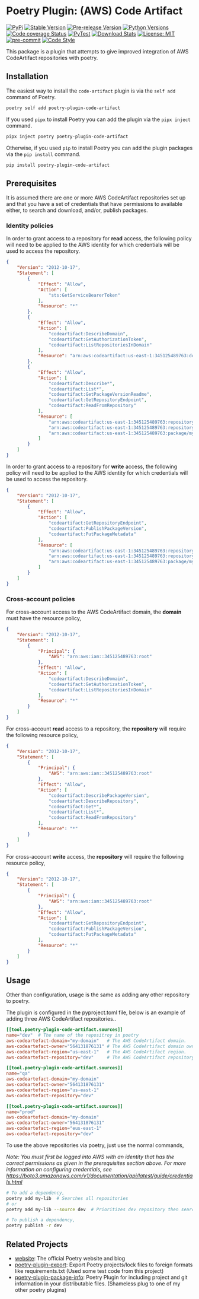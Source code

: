# Poetry Plugin: (AWS) Code Artifact

[![PyPi](https://img.shields.io/pypi/v/poetry-plugin-code-artifact.svg)](https://pypi.org/project/poetry-plugin-code-artifact/)
[![Stable Version](https://img.shields.io/pypi/v/poetry-plugin-code-artifact?label=stable)](https://pypi.org/project/poetry-plugin-code-artifact/)
[![Pre-release Version](https://img.shields.io/github/v/release/bellis/poetry-plugin-code-artifact?label=pre-release&include_prereleases&sort=semver)](https://pypi.org/project/poetry-plugin-code-artifact)
[![Python Versions](https://img.shields.io/pypi/pyversions/poetry-plugin-code-artifact)](https://pypi.org/project/poetry-plugin-code-artifact)
[![Code coverage Status](https://codecov.io/gh/bellis/poetry-plugin-code-artifact/branch/main/graph/badge.svg)](https://codecov.io/gh/bellis/poetry-plugin-code-artifact)
[![PyTest](https://github.com/bellis/poetry-plugin-code-artifact/workflows/test/badge.svg)](https://github.com/bellis/poetry-plugin-code-artifact/actions?query=workflow%3Atest)
[![Download Stats](https://img.shields.io/pypi/dm/poetry-plugin-code-artifact)](https://pypistats.org/packages/poetry-plugin-code-artifact)
[![License: MIT](https://img.shields.io/badge/License-MIT-yellow.svg)](https://opensource.org/licenses/MIT)
[![pre-commit](https://img.shields.io/badge/pre--commit-enabled-brightgreen?logo=pre-commit)](https://github.com/pre-commit/pre-commit)
[![Code Style](https://img.shields.io/badge/code%20style-black-000000.svg)](https://github.com/psf/black)

This package is a plugin that attempts to give improved integration of AWS CodeArtifact repositories with poetry.

## Installation

The easiest way to install the `code-artifact` plugin is via the `self add` command of Poetry.

```bash
poetry self add poetry-plugin-code-artifact
```

If you used `pipx` to install Poetry you can add the plugin via the `pipx inject` command.

```bash
pipx inject poetry poetry-plugin-code-artifact
```

Otherwise, if you used `pip` to install Poetry you can add the plugin packages via the `pip install` command.

```bash
pip install poetry-plugin-code-artifact
```

## Prerequisites

It is assumed there are one or more AWS CodeArtifact repositories set up and that you have a set of credentials that have permissions to available either, to search and download, and/or, publish packages.

### Identity policies

In order to grant access to a repository for **read** access, the following policy will need to be applied to the AWS identity for which credentials will be used to access the repository.

```json
{
    "Version": "2012-10-17",
    "Statement": [
        {
            "Effect": "Allow",
            "Action": [
                "sts:GetServiceBearerToken"
            ],
            "Resource": "*"
        },
        {
            "Effect": "Allow",
            "Action": [
                "codeartifact:DescribeDomain",
                "codeartifact:GetAuthorizationToken",
                "codeartifact:ListRepositoriesInDomain"
            ],
            "Resource": "arn:aws:codeartifact:us-east-1:345125489763:domain/my-domain"
        },
        {
            "Effect": "Allow",
            "Action": [
                "codeartifact:Describe*",
                "codeartifact:List*",
                "codeartifact:GetPackageVersionReadme",
                "codeartifact:GetRepositoryEndpoint",
                "codeartifact:ReadFromRepository"
            ],
            "Resource": [
                "arn:aws:codeartifact:us-east-1:345125489763:repository/my-domain/my-repo",
                "arn:aws:codeartifact:us-east-1:345125489763:repository/my-domain/my-repo/*",
                "arn:aws:codeartifact:us-east-1:345125489763:package/my-domain/my-repo/*"
            ]
        }
    ]
}
```

In order to grant access to a repository for **write** access, the following policy will need to be applied to the AWS identity for which credentials will be used to access the repository.

```json
{
    "Version": "2012-10-17",
    "Statement": [
        {
            "Effect": "Allow",
            "Action": [
                "codeartifact:GetRepositoryEndpoint",
                "codeartifact:PublishPackageVersion",
                "codeartifact:PutPackageMetadata"
            ],
            "Resource": [
                "arn:aws:codeartifact:us-east-1:345125489763:repository/my-domain/my-repo",
                "arn:aws:codeartifact:us-east-1:345125489763:repository/my-domain/my-repo/*",
                "arn:aws:codeartifact:us-east-1:345125489763:package/my-domain/my-repo/*"
            ]
        }
    ]
}
```

### Cross-account policies

For cross-account access to the AWS CodeArtifact domain, the **domain** must have the resource policy,

```json
{
    "Version": "2012-10-17",
    "Statement": [
        {
            "Principal": {
                "AWS": "arn:aws:iam::345125489763:root"
            },
            "Effect": "Allow",
            "Action": [
                "codeartifact:DescribeDomain",
                "codeartifact:GetAuthorizationToken",
                "codeartifact:ListRepositoriesInDomain"
            ],
            "Resource": "*"
        }
    ]
}
```

For cross-account **read** access to a repository, the **repository** will require the following resource policy,

```json
{
    "Version": "2012-10-17",
    "Statement": [
        {
            "Principal": {
                "AWS": "arn:aws:iam::345125489763:root"
            },
            "Effect": "Allow",
            "Action": [
                "codeartifact:DescribePackageVersion",
                "codeartifact:DescribeRepository",
                "codeartifact:Get*",
                "codeartifact:List*",
                "codeartifact:ReadFromRepository"
            ],
            "Resource": "*"
        }
    ]
}
```

For cross-account **write** access, the **repository** will require the following resource policy,

```json
{
    "Version": "2012-10-17",
    "Statement": [
        {
            "Principal": {
                "AWS": "arn:aws:iam::345125489763:root"
            },
            "Effect": "Allow",
            "Action": [
                "codeartifact:GetRepositoryEndpoint",
                "codeartifact:PublishPackageVersion",
                "codeartifact:PutPackageMetadata"
            ],
            "Resource": "*"
        }
    ]
}
```

## Usage

Other than configuration, usage is the same as adding any other repository to poetry.

The plugin is configured in the pyproject.toml file, below is an example of adding three AWS CodeArtifact repositories..

```toml
[[tool.poetry-plugin-code-artifact.sources]]
name="dev"  # The name of the repositroy in poetry
aws-codeartefact-domain="my-domain"   # The AWS CodeArtifact domain.
aws-codeartefact-owner="564131876131" # The AWS CodeArtifact domain owner.
aws-codeartefact-region="us-east-1"   # The AWS CodeArtifact region.
aws-codeartefact-repository="dev"     # The AWS CodeArtifact repository name.

[[tool.poetry-plugin-code-artifact.sources]]
name="qa"
aws-codeartefact-domain="my-domain"
aws-codeartefact-owner="564131876131"
aws-codeartefact-region="us-east-1"
aws-codeartefact-repository="dev"

[[tool.poetry-plugin-code-artifact.sources]]
name="prod"
aws-codeartefact-domain="my-domain"
aws-codeartefact-owner="564131876131"
aws-codeartefact-region="eus-east-1"
aws-codeartefact-repository="dev"
```

To use the above repositories via poetry, just use the normal commands,

*Note: You must first be logged into AWS with an identity that has the correct permissions as given in the prerequisites section above. For more information on configuring credentials, see https://boto3.amazonaws.com/v1/documentation/api/latest/guide/credentials.html*

```sh
# To add a dependency,
poetry add my-lib  # Searches all repositories
# or
poetry add my-lib --source dev  # Prioritizes dev repository then searches all repositories.

# To publish a dependency,
poetry publish -r dev
```

## Related Projects

* [website](https://github.com/python-poetry/website): The official Poetry website and blog
* [poetry-plugin-export](https://github.com/python-poetry/poetry-plugin-export): Export Poetry projects/lock files to
foreign formats like requirements.txt (Used some test code from this project)
* [poetry-plugin-package-info](https://github.com/bellis/poetry-plugin-package-info): Poetry Plugin for including project and git information in your distributable files. (Shameless plug to one of my other poetry plugins)
